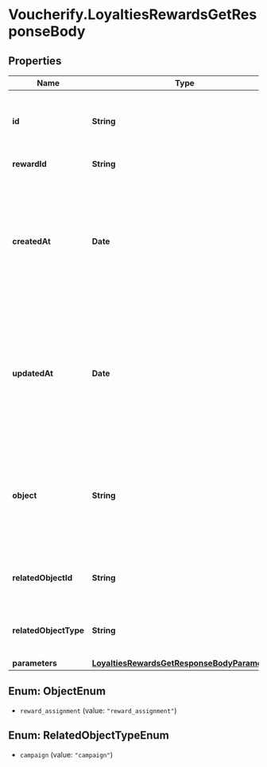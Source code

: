# Voucherify.LoyaltiesRewardsGetResponseBody

## Properties

Name | Type | Description | Notes
------------ | ------------- | ------------- | -------------
**id** | **String** | Unique reward assignment ID, assigned by Voucherify. | [optional] 
**rewardId** | **String** | Associated reward ID. | [optional] 
**createdAt** | **Date** | Timestamp representing the date and time when the reward assignment was created. The value is shown in the ISO 8601 format. | [optional] 
**updatedAt** | **Date** | Timestamp representing the date and time when the reward assignment was updated. The value is shown in the ISO 8601 format. | [optional] 
**object** | **String** | The type of the object represented by the JSON. This object stores information about the reward assignment. | [optional] [default to &#39;reward_assignment&#39;]
**relatedObjectId** | **String** | Related object ID to which the reward was assigned. | [optional] 
**relatedObjectType** | **String** | Related object type to which the reward was assigned. | [optional] [default to &#39;campaign&#39;]
**parameters** | [**LoyaltiesRewardsGetResponseBodyParameters**](LoyaltiesRewardsGetResponseBodyParameters.md) |  | [optional] 



## Enum: ObjectEnum


* `reward_assignment` (value: `"reward_assignment"`)





## Enum: RelatedObjectTypeEnum


* `campaign` (value: `"campaign"`)




